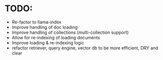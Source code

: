 # TODO:
- Re-factor to llama-index
- Improve handling of doc loading
- Improve handling of collections (multi-collection support)
- Allow for re-indexing of loading documents
- Improve loading & re-indexing logic
- refactor retriever, query engine, vector db to be more efficient, DRY and clear
